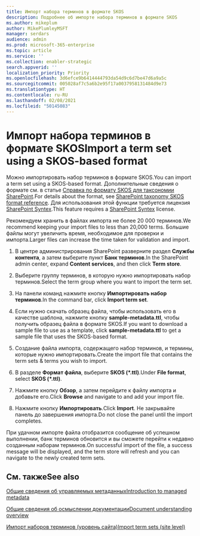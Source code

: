 ```yaml
---
title: Импорт набора терминов в формате SKOS
description: Подробнее об импорте набора терминов в формате SKOS
ms.author: mikeplum
author: MikePlumleyMSFT
manager: serdars
audience: admin
ms.prod: microsoft-365-enterprise
ms.topic: article
ms.service: ''
ms.collection: enabler-strategic
search.appverid: ''
localization_priority: Priority
ms.openlocfilehash: 3d6efce9b6414444793da54d9c6d7be47d6a9a5c
ms.sourcegitcommit: 005028af7c5a6b2e95f17a0037958131484d9e73
ms.translationtype: HT
ms.contentlocale: ru-RU
ms.lasthandoff: 02/08/2021
ms.locfileid: "50145083"
---
```

# <a name="import-a-term-set-using-a-skos-based-format"></a><span data-ttu-id="be4fc-103">Импорт набора терминов в формате SKOS</span><span class="sxs-lookup"><span data-stu-id="be4fc-103">Import a term set using a SKOS-based format</span></span>

<span data-ttu-id="be4fc-104">Можно импортировать набор терминов в формате SKOS.</span><span class="sxs-lookup"><span data-stu-id="be4fc-104">You can import a term set using a SKOS-based format.</span></span> <span data-ttu-id="be4fc-105">Дополнительные сведения о формате см. в статье [Справка по формату SKOS для таксономии SharePoint](skos-format-reference.md).</span><span class="sxs-lookup"><span data-stu-id="be4fc-105">For details about the format, see [SharePoint taxonomy SKOS format reference](skos-format-reference.md).</span></span> <span data-ttu-id="be4fc-106">Для использования этой функции требуется лицензия [SharePoint Syntex](index.md).</span><span class="sxs-lookup"><span data-stu-id="be4fc-106">This feature requires a [SharePoint Syntex](index.md) license.</span></span>

<span data-ttu-id="be4fc-107">Рекомендуем хранить в файлах импорта не более 20 000 терминов.</span><span class="sxs-lookup"><span data-stu-id="be4fc-107">We recommend keeping your import files to less than 20,000 terms.</span></span> <span data-ttu-id="be4fc-108">Большие файлы могут увеличить время, необходимое для проверки и импорта.</span><span class="sxs-lookup"><span data-stu-id="be4fc-108">Larger files can increase the time taken for validation and import.</span></span>

1. <span data-ttu-id="be4fc-109">В центре администрирования SharePoint разверните раздел **Службы контента**, а затем выберите пункт **Банк терминов**.</span><span class="sxs-lookup"><span data-stu-id="be4fc-109">In the SharePoint admin center, expand **Content services**, and then click **Term store**.</span></span>

2. <span data-ttu-id="be4fc-110">Выберите группу терминов, в которую нужно импортировать набор терминов.</span><span class="sxs-lookup"><span data-stu-id="be4fc-110">Select the term group where you want to import the term set.</span></span>

3. <span data-ttu-id="be4fc-111">На панели команд нажмите кнопку **Импортировать набор терминов**.</span><span class="sxs-lookup"><span data-stu-id="be4fc-111">In the command bar, click **Import term set**.</span></span>
 
4.  <span data-ttu-id="be4fc-112">Если нужно скачать образец файла, чтобы использовать его в качестве шаблона, нажмите кнопку **sample-metadata.ttl**, чтобы получить образец файла в формате SKOS.</span><span class="sxs-lookup"><span data-stu-id="be4fc-112">If you want to download a sample file to use as a template, click **sample-metadata.ttl** to get a sample file that uses the SKOS-based format.</span></span>
 
5.  <span data-ttu-id="be4fc-113">Создание файла импорта, содержащего набор терминов, и термины, которые нужно импортировать.</span><span class="sxs-lookup"><span data-stu-id="be4fc-113">Create the import file that contains the term sets & terms you wish to import.</span></span>

6.  <span data-ttu-id="be4fc-114">В разделе **Формат файла**, выберите **SKOS (\*.ttl)**.</span><span class="sxs-lookup"><span data-stu-id="be4fc-114">Under **File format**, select **SKOS (\*.ttl)**.</span></span>

7.  <span data-ttu-id="be4fc-115">Нажмите кнопку **Обзор**, а затем перейдите к файлу импорта и добавьте его.</span><span class="sxs-lookup"><span data-stu-id="be4fc-115">Click **Browse** and navigate to and add your import file.</span></span>

8.  <span data-ttu-id="be4fc-116">Нажмите кнопку **Импортировать**.</span><span class="sxs-lookup"><span data-stu-id="be4fc-116">Click **Import**.</span></span> <span data-ttu-id="be4fc-117">Не закрывайте панель до завершения импорта.</span><span class="sxs-lookup"><span data-stu-id="be4fc-117">Do not close the panel until the import completes.</span></span>

<span data-ttu-id="be4fc-118">При удачном импорте файла отобразится сообщение об успешном выполнении, банк терминов обновится и вы сможете перейти к недавно созданным наборам терминов.</span><span class="sxs-lookup"><span data-stu-id="be4fc-118">On successful import of the file, a success message will be displayed, and the term store will refresh and you can navigate to the newly created term sets.</span></span>

## <a name="see-also"></a><span data-ttu-id="be4fc-119">См. также</span><span class="sxs-lookup"><span data-stu-id="be4fc-119">See also</span></span>

[<span data-ttu-id="be4fc-120">Общие сведения об управляемых метаданных</span><span class="sxs-lookup"><span data-stu-id="be4fc-120">Introduction to managed metadata</span></span>](https://docs.microsoft.com/sharepoint/managed-metadata)

[<span data-ttu-id="be4fc-121">Общие сведения об осмыслении документации</span><span class="sxs-lookup"><span data-stu-id="be4fc-121">Document understanding overview</span></span>](document-understanding-overview.md)

[<span data-ttu-id="be4fc-122">Импорт наборов терминов (уровень сайта)</span><span class="sxs-lookup"><span data-stu-id="be4fc-122">Import term sets (site level)</span></span>](https://support.microsoft.com/office/168fbc86-7fce-4288-9a1f-b83fc3921c18)
